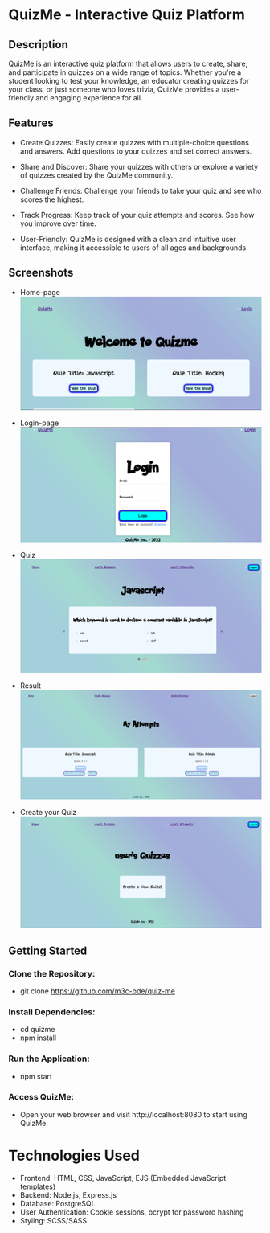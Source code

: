 # QuizMe - Interactive Quiz Platform

## Description

QuizMe is an interactive quiz platform that allows users to create, share, and participate in quizzes on a wide range of topics. Whether you're a student looking to test your knowledge, an educator creating quizzes for your class, or just someone who loves trivia, QuizMe provides a user-friendly and engaging experience for all.

## Features
- Create Quizzes: Easily create quizzes with multiple-choice questions and answers. Add questions to your quizzes and set correct answers.

- Share and Discover: Share your quizzes with others or explore a variety of quizzes created by the QuizMe community.

- Challenge Friends: Challenge your friends to take your quiz and see who scores the highest.

- Track Progress: Keep track of your quiz attempts and scores. See how you improve over time.

- User-Friendly: QuizMe is designed with a clean and intuitive user interface, making it accessible to users of all ages and backgrounds.

## Screenshots

- Home-page
![Home_page](https://github.com/m3c-ode/quiz-me/blob/hinali-README/documents/screenshots/Home_page.png)

- Login-page
![Login_page](https://github.com/m3c-ode/quiz-me/blob/hinali-README/documents/screenshots/Login_page.png)

- Quiz
![Take_quiz](https://github.com/m3c-ode/quiz-me/blob/hinali-README/documents/screenshots/Take_Quiz.png)

- Result
![attempt_page](https://github.com/m3c-ode/quiz-me/blob/hinali-README/documents/screenshots/Attempts_results.png)

- Create your Quiz
![Create_quiz](https://github.com/m3c-ode/quiz-me/blob/hinali-README/documents/screenshots/Create_quiz.png)


## Getting Started

### Clone the Repository:

- git clone https://github.com/m3c-ode/quiz-me

### Install Dependencies:

- cd quizme
- npm install

### Run the Application:

- npm start

### Access QuizMe:

- Open your web browser and visit http://localhost:8080 to start using QuizMe.

# Technologies Used
- Frontend: HTML, CSS, JavaScript, EJS (Embedded JavaScript templates)
- Backend: Node.js, Express.js
- Database: PostgreSQL
- User Authentication: Cookie sessions, bcrypt for password hashing
- Styling: SCSS/SASS
